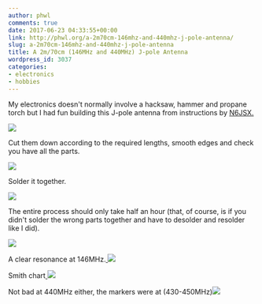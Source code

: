 ```yaml
---
author: phwl
comments: true
date: 2017-06-23 04:33:55+00:00
link: http://phwl.org/a-2m70cm-146mhz-and-440mhz-j-pole-antenna/
slug: a-2m70cm-146mhz-and-440mhz-j-pole-antenna
title: A 2m/70cm (146MHz and 440MHz) J-pole Antenna
wordpress_id: 3037
categories:
- electronics
- hobbies
---
```


My electronics doesn't normally involve a hacksaw, hammer and propane torch but I had fun building this J-pole antenna from instructions by [N6JSX.](http://www.hamuniverse.com/n6jsx2mcopperjportable.html)

[![](/assets/images/2017/06/DSCF4455.jpg)](/assets/images/2017/06/DSCF4455.jpg)

<!-- more -->

Cut them down according to the required lengths, smooth edges and check you have all the parts.

[![](/assets/images/2017/06/IMG_5928.jpg)](/assets/images/2017/06/IMG_5928.jpg)

Solder it together.

[![](/assets/images/2017/06/IMG_5936.jpg)](/assets/images/2017/06/IMG_5936.jpg)

The entire process should only take half an hour (that, of course, is if you didn't solder the wrong parts together and have to desolder and resolder like I did).

[![](/assets/images/2017/06/IMG_5974.jpg)](/assets/images/2017/06/IMG_5974.jpg)

A clear resonance at 146MHz.[
![](/assets/images/2017/06/IMG_9679.jpg)](/assets/images/2017/06/IMG_9679.jpg)

Smith chart[
![](/assets/images/2017/06/IMG_9680.jpg)](/assets/images/2017/06/IMG_9680.jpg)



Not bad at 440MHz either, the markers were at (430-450MHz)[![](/assets/images/2017/06/IMG_9675.jpg)](/assets/images/2017/06/IMG_9675.jpg)


